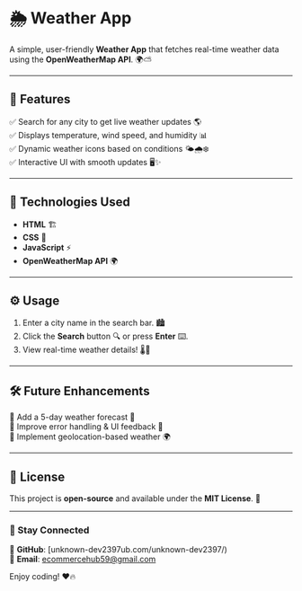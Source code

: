 # 🌦 Weather App

A simple, user-friendly **Weather App** that fetches real-time weather data using the **OpenWeatherMap API**. 🌍⛅

---

## 🚀 Features

✅ Search for any city to get live weather updates 🌎  
✅ Displays temperature, wind speed, and humidity 📊  
✅ Dynamic weather icons based on conditions 🌤️🌧️❄️  
✅ Interactive UI with smooth updates 🖥️✨

---

## 📌 Technologies Used

- **HTML** 🏗️
- **CSS** 🎨
- **JavaScript** ⚡
- **OpenWeatherMap API** 🌍

---

## ⚙️ Usage

1. Enter a city name in the search bar. 🏙️
2. Click the **Search** button 🔍 or press **Enter** ⌨️.
3. View real-time weather details! 🌡️💨

---

## 🛠️ Future Enhancements

🔹 Add a 5-day weather forecast 📅  
🔹 Improve error handling & UI feedback 🚨  
🔹 Implement geolocation-based weather 🌍

---

## 📝 License

This project is **open-source** and available under the **MIT License**. 📜

---

### 📌 Stay Connected

🔗 **GitHub**: [unknown-dev2397ub.com/unknown-dev2397/)  
📧 **Email**: ecommercehub59@gmail.com

Enjoy coding! ❤️🔥
